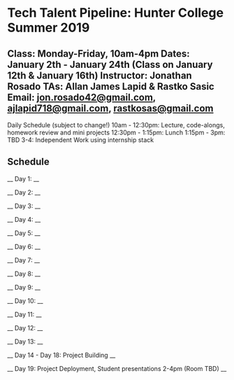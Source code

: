 # Tech Talent Pipeline: Hunter College Summer 2019

Class: Monday-Friday, 10am-4pm
Dates: January 2th - January 24th (Class on January 12th & January 16th)
Instructor: Jonathan Rosado
TAs: Allan James Lapid & Rastko Sasic
Email: jon.rosado42@gmail.com, ajlapid718@gmail.com, rastkosas@gmail.com
---

Daily Schedule (subject to change!)
10am - 12:30pm: Lecture, code-alongs, homework review and mini projects
12:30pm - 1:15pm: Lunch
1:15pm - 3pm: TBD
3-4: Independent Work using internship stack

## Schedule

__ Day 1: __

__ Day 2: __

__ Day 3: __

__ Day 4: __

__ Day 5: __

__ Day 6: __

__ Day 7: __

__ Day 8: __

__ Day 9: __

__ Day 10: __

__ Day 11: __

__ Day 12: __

__ Day 13: __

__ Day 14 - Day 18: Project Building __

__ Day 19: Project Deployment, Student presentations 2-4pm (Room TBD) __